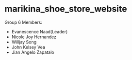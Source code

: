 # marikina_shoe_store_website

Group 6 Members:
- Evanescence Naad(Leader)
- Nicole Joy Hernandez
- Willjay Song
- John Kelsey Vea
- Jian Angelo Zapatalo

